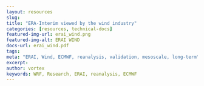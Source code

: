 ```yaml
---
layout: resources
slug:
title: "ERA-Interim viewed by the wind industry"
categories: [resources, technical-docs]
featured-img-url: erai_wind.png
featured-img-alt: ERAI WIND
docs-url: erai_wind.pdf
tags:
meta: "ERAI, Wind, ECMWF, reanalysis, validation, mesoscale, long-term"
excerpt:
author: vortex
keywords: WRF, Research, ERAI, reanalysis, ECMWF
---
```

